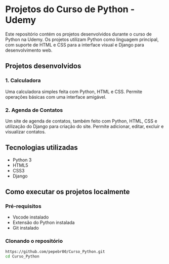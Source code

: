 # Projetos do Curso de Python - Udemy

Este repositório contém os projetos desenvolvidos durante o curso de Python na Udemy. Os projetos utilizam Python como linguagem principal, com suporte de HTML e CSS para a interface visual e Django para desenvolvimento web.

## Projetos desenvolvidos

### 1. Calculadora 
Uma calculadora simples feita com Python, HTML e CSS. Permite operações básicas com uma interface amigável.

### 2. Agenda de Contatos 
Um site de agenda de contatos, também feito com Python, HTML, CSS e utilização do Django para criação do site. Permite adicionar, editar, excluir e visualizar contatos. 

## Tecnologias utilizadas

- Python 3
- HTML5
- CSS3
- Django

## Como executar os projetos localmente

### Pré-requisitos

- Vscode instalado 
- Extensão do Python instalada
- Git instalado

### Clonando o repositório

```bash
https://github.com/pepebr00/Curso_Python.git
cd Curso_Python
